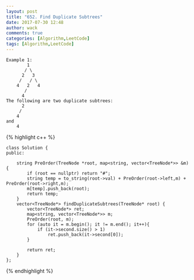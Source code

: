 ```yaml
---
layout: post
title: "652. Find Duplicate Subtrees"
date: 2017-07-30 12:48
author: wack
comments: true
categories: [Algorithm,LeetCode]
tags: [Algorithm,LeetCode]
---
```

	Example 1: 
	        1
	       / \
	      2   3
	     /   / \
	    4   2   4
	       /
	      4
	The following are two duplicate subtrees:
	      2
	     /
	    4
	and
	    4

{% highlight c++ %}

	class Solution {
	public:
	
	    string PreOrder(TreeNode *root, map<string, vector<TreeNode*>> &m){
	        if (root == nullptr) return "#";
	        string temp = to_string(root->val) + PreOrder(root->left,m) + PreOrder(root->right,m);
	        m[temp].push_back(root);
	        return temp;
	    }
	    vector<TreeNode*> findDuplicateSubtrees(TreeNode* root) {
	        vector<TreeNode*> ret;
	        map<string, vector<TreeNode*>> m;
	        PreOrder(root, m);
	        for (auto it = m.begin(); it != m.end(); it++){
	            if (it->second.size() > 1)
	                ret.push_back(it->second[0]);
	        }
	
	        return ret;
	    }
	};

{% endhighlight %}